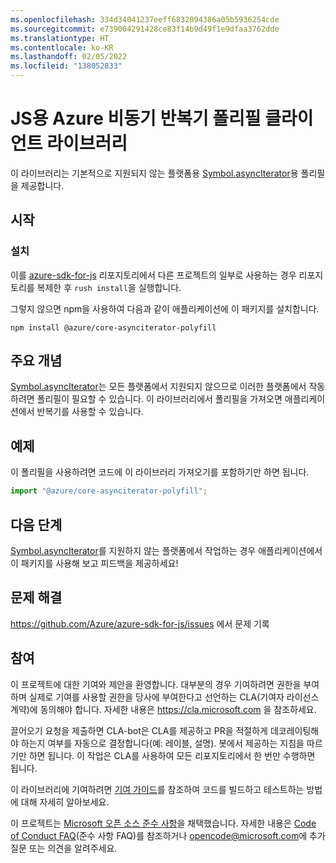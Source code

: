 ```yaml
---
ms.openlocfilehash: 334d34041237eeff6832094386a05b5936254cde
ms.sourcegitcommit: e739004291428ce83f14b9d49f1e9dfaa3762dde
ms.translationtype: HT
ms.contentlocale: ko-KR
ms.lasthandoff: 02/05/2022
ms.locfileid: "138052833"
---
```

# <a name="azure-async-iterator-polyfill-client-library-for-js"></a>JS용 Azure 비동기 반복기 폴리필 클라이언트 라이브러리

이 라이브러리는 기본적으로 지원되지 않는 플랫폼용 [Symbol.asyncIterator](https://developer.mozilla.org/docs/Web/JavaScript/Reference/Global_Objects/Symbol/asyncIterator)용 폴리필을 제공합니다.

## <a name="getting-started"></a>시작

### <a name="installation"></a>설치

이를 [azure-sdk-for-js](https://github.com/Azure/azure-sdk-for-js) 리포지토리에서 다른 프로젝트의 일부로 사용하는 경우 리포지토리를 복제한 후 `rush install`을 실행합니다.

그렇지 않으면 npm을 사용하여 다음과 같이 애플리케이션에 이 패키지를 설치합니다.

```
npm install @azure/core-asynciterator-polyfill
```

## <a name="key-concepts"></a>주요 개념

[Symbol.asyncIterator](https://developer.mozilla.org/docs/Web/JavaScript/Reference/Global_Objects/Symbol/asyncIterator)는 모든 플랫폼에서 지원되지 않으므로 이러한 플랫폼에서 작동하려면 폴리필이 필요할 수 있습니다. 이 라이브러리에서 폴리필을 가져오면 애플리케이션에서 반복기를 사용할 수 있습니다.

## <a name="examples"></a>예제

이 폴리필을 사용하려면 코드에 이 라이브러리 가져오기를 포함하기만 하면 됩니다.

```typescript
import "@azure/core-asynciterator-polyfill";
```

## <a name="next-steps"></a>다음 단계

[Symbol.asyncIterator](https://developer.mozilla.org/docs/Web/JavaScript/Reference/Global_Objects/Symbol/asyncIterator)를 지원하지 않는 플랫폼에서 작업하는 경우 애플리케이션에서 이 패키지를 사용해 보고 피드백을 제공하세요!

## <a name="troubleshooting"></a>문제 해결

https://github.com/Azure/azure-sdk-for-js/issues 에서 문제 기록

## <a name="contributing"></a>참여

이 프로젝트에 대한 기여와 제안을 환영합니다. 대부분의 경우 기여하려면 권한을 부여하며 실제로 기여를 사용할 권한을 당사에 부여한다고 선언하는 CLA(기여자 라이선스 계약)에 동의해야 합니다. 자세한 내용은 https://cla.microsoft.com 을 참조하세요.

끌어오기 요청을 제출하면 CLA-bot은 CLA를 제공하고 PR을 적절하게 데코레이팅해야 하는지 여부를 자동으로 결정합니다(예: 레이블, 설명). 봇에서 제공하는 지침을 따르기만 하면 됩니다. 이 작업은 CLA를 사용하여 모든 리포지토리에서 한 번만 수행하면 됩니다.

이 라이브러리에 기여하려면 [기여 가이드](https://github.com/Azure/azure-sdk-for-js/tree/64a0cf353678b313bc1c27b430803db431e49c4e/CONTRIBUTING.md)를 참조하여 코드를 빌드하고 테스트하는 방법에 대해 자세히 알아보세요.

이 프로젝트는 [Microsoft 오픈 소스 준수 사항](https://opensource.microsoft.com/codeofconduct/)을 채택했습니다.
자세한 내용은 [Code of Conduct FAQ](https://opensource.microsoft.com/codeofconduct/faq/)(준수 사항 FAQ)를 참조하거나 [opencode@microsoft.com](mailto:opencode@microsoft.com)에 추가 질문 또는 의견을 알려주세요.
